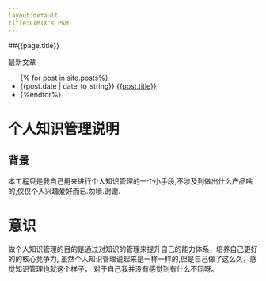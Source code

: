 ```yaml
---
layout:default
title:LIMIX's PKM
---
```

##{{page.title}}

最新文章

<ul>
{% for post in site.posts%}
<li>{{post.date | date_to_string}} <a
href="{{site.baseurl}}{{post.url}}">{{post.title}}</a><li>
{%endfor%}
</ul>

# 个人知识管理说明

## 背景 
本工程只是我自己用来进行个人知识管理的一个小手段,不涉及到做出什么产品啥的,仅仅个人兴趣爱好而已.勿喷.谢谢.

# 意识
做个人知识管理的目的是通过对知识的管理来提升自己的能力体系，培养自己更好的的核心竞争力,
虽然个人知识管理说起来是一样一样的,但是自己做了这么久，感觉知识管理也就这个样子，
对于自己我并没有感觉到有什么不同呀。


